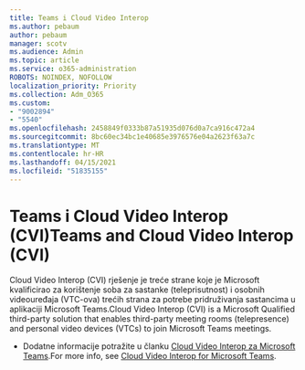 ```yaml
---
title: Teams i Cloud Video Interop
ms.author: pebaum
author: pebaum
manager: scotv
ms.audience: Admin
ms.topic: article
ms.service: o365-administration
ROBOTS: NOINDEX, NOFOLLOW
localization_priority: Priority
ms.collection: Adm_O365
ms.custom:
- "9002894"
- "5540"
ms.openlocfilehash: 2458849f0333b87a51935d076d0a7ca916c472a4
ms.sourcegitcommit: 8bc60ec34bc1e40685e3976576e04a2623f63a7c
ms.translationtype: MT
ms.contentlocale: hr-HR
ms.lasthandoff: 04/15/2021
ms.locfileid: "51835155"
---
```

# <a name="teams-and-cloud-video-interop-cvi"></a><span data-ttu-id="0fba1-102">Teams i Cloud Video Interop (CVI)</span><span class="sxs-lookup"><span data-stu-id="0fba1-102">Teams and Cloud Video Interop (CVI)</span></span>

<span data-ttu-id="0fba1-103">Cloud Video Interop (CVI) rješenje je treće strane koje je Microsoft kvalificirao za korištenje soba za sastanke (teleprisutnost) i osobnih videouređaja (VTC-ova) trećih strana za potrebe pridruživanja sastancima u aplikaciji Microsoft Teams.</span><span class="sxs-lookup"><span data-stu-id="0fba1-103">Cloud Video Interop (CVI) is a Microsoft Qualified third-party solution that enables third-party meeting rooms (telepresence) and personal video devices (VTCs) to join Microsoft Teams meetings.</span></span>

- <span data-ttu-id="0fba1-104">Dodatne informacije potražite u članku [Cloud Video Interop za Microsoft Teams](https://docs.microsoft.com/microsoftteams/cloud-video-interop).</span><span class="sxs-lookup"><span data-stu-id="0fba1-104">For more info, see [Cloud Video Interop for Microsoft Teams](https://docs.microsoft.com/microsoftteams/cloud-video-interop).</span></span>
